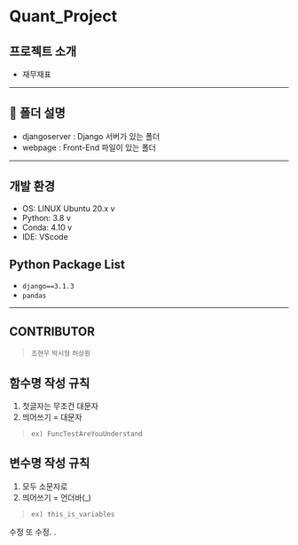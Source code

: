 # Quant_Project

## 프로젝트 소개
- 재무재표
---

## :file_folder: 폴더 설명
- djangoserver : Django 서버가 있는 폴더
- webpage : Front-End 파일이 있는 폴더
---

## 개발 환경
- OS: LINUX Ubuntu 20.x v
- Python: 3.8 v
- Conda: 4.10 v
- IDE: VScode

## Python Package List
- `django==3.1.3`
- `pandas`
---

## CONTRIBUTOR
> `조현우` `박시형` `허상원`

## 함수명 작성 규칙
1. 첫글자는 무조건 대문자
2. 띄어쓰기 =  대문자 
> `ex) FuncTestAreYouUnderstand`

## 변수명 작성 규칙
1. 모두 소문자로
2. 띄어쓰기 = 언더바(_) 
> `ex) this_is_variables`


수정 또 수정.
.
